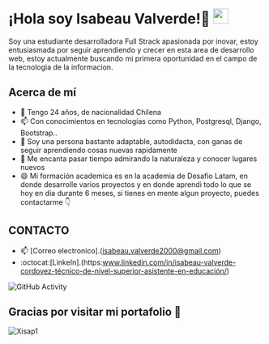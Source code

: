 # ¡Hola soy Isabeau Valverde!💜  <img src="https://raw.githubusercontent.com/iampavangandhi/iampavangandhi/master/gifs/Hi.gif" width="30px">
<p>Soy una estudiante desarrolladora Full Strack apasionada por inovar, estoy entusiasmada por seguir aprendiendo y crecer en esta area de desarrollo web, estoy actualmente buscando mi primera oportunidad en el campo de la tecnologia de la informacion.</p>
<h2>Acerca de mí</h2>

- 👀 Tengo 24 años, de nacionalidad Chilena
- 📫 Con conocimientos en tecnologías como Python, Postgresql, Django, Bootstrap..
- 💞️ Soy una persona bastante adaptable, autodidacta, con ganas de seguir aprendiendo cosas nuevas rapidamente
- 🌱 Me encanta pasar tiempo admirando la naturaleza y conocer lugares nuevos 
- 😄 Mi formación academica es en la academia de Desafio Latam, en donde desarrolle varios proyectos y en donde aprendi todo lo que se hoy en dia durante 6 meses, si tienes en mente algun proyecto, puedes contactarme 👇


## CONTACTO
- 📫 [Correo electronico].(isabeau.valverde2000@gmail.com)
- :octocat:[LinkeIn].(https:www.linkedin.com/in/isabeau-valverde-cordovez-técnico-de-nivel-superior-asistente-en-educación/)


![GitHub Activity](https://github-readme-stats.vercel.app/api?username=Xisap1&show_icons=true)

## Gracias por visitar mi portafolio 👻
<p align="left"> <img src="https://komarev.com/ghpvc/?username=Xisap1&label=Profile%20views&color=0e75b6&style=flat" alt="Xisap1" /> </p>
